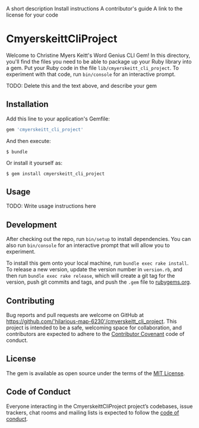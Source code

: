 A short description
Install instructions
A contributor's guide
A link to the license for your code


# CmyerskeittCliProject

Welcome to Christine Myers Keitt's Word Genius CLI Gem! In this directory, you'll find the files you need to be able to package up your Ruby library into a gem. Put your Ruby code in the file `lib/cmyerskeitt_cli_project`. To experiment with that code, run `bin/console` for an interactive prompt.

TODO: Delete this and the text above, and describe your gem

## Installation

Add this line to your application's Gemfile:

```ruby
gem 'cmyerskeitt_cli_project'
```

And then execute:

    $ bundle

Or install it yourself as:

    $ gem install cmyerskeitt_cli_project

## Usage

TODO: Write usage instructions here

## Development

After checking out the repo, run `bin/setup` to install dependencies. You can also run `bin/console` for an interactive prompt that will allow you to experiment.

To install this gem onto your local machine, run `bundle exec rake install`. To release a new version, update the version number in `version.rb`, and then run `bundle exec rake release`, which will create a git tag for the version, push git commits and tags, and push the `.gem` file to [rubygems.org](https://rubygems.org).

## Contributing

Bug reports and pull requests are welcome on GitHub at https://github.com/'hilarious-map-6230'/cmyerskeitt_cli_project. This project is intended to be a safe, welcoming space for collaboration, and contributors are expected to adhere to the [Contributor Covenant](http://contributor-covenant.org) code of conduct.

## License

The gem is available as open source under the terms of the [MIT License](https://opensource.org/licenses/MIT).

## Code of Conduct

Everyone interacting in the CmyerskeittCliProject project’s codebases, issue trackers, chat rooms and mailing lists is expected to follow the [code of conduct](https://github.com/'hilarious-map-6230'/cmyerskeitt_cli_project/blob/master/CODE_OF_CONDUCT.md).
